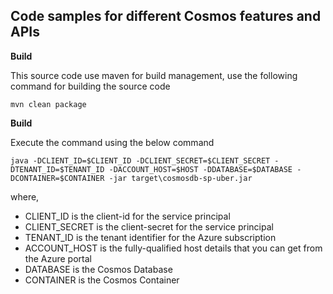 ## **Code samples for different Cosmos features and APIs**

**Build**

This source code use maven for build management, use the following command for building the source code

`mvn clean package`

**Build**

Execute the command using the below command

`java -DCLIENT_ID=$CLIENT_ID -DCLIENT_SECRET=$CLIENT_SECRET -DTENANT_ID=$TENANT_ID -DACCOUNT_HOST=$HOST -DDATABASE=$DATABASE -DCONTAINER=$CONTAINER -jar target\cosmosdb-sp-uber.jar`

where,
* CLIENT_ID is the client-id for the service principal
* CLIENT_SECRET is the client-secret for the service principal
* TENANT_ID is the tenant identifier for the Azure subscription
* ACCOUNT_HOST is the fully-qualified host details that you can get from the Azure portal
* DATABASE is the Cosmos Database 
* CONTAINER is the Cosmos Container
